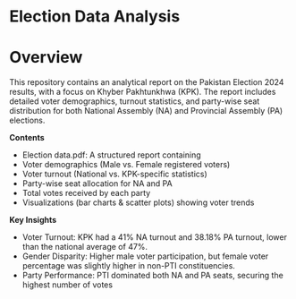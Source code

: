 # **Election Data Analysis**
# Overview
This repository contains an analytical report on the Pakistan Election 2024 results, with a focus on Khyber Pakhtunkhwa (KPK). The report includes detailed voter demographics, turnout statistics, and party-wise seat distribution for both National Assembly (NA) and Provincial Assembly (PA) elections.

**Contents**
 * Election data.pdf: A structured report containing
 * Voter demographics (Male vs. Female registered voters)
 * Voter turnout (National vs. KPK-specific statistics)
 * Party-wise seat allocation for NA and PA
 * Total votes received by each party
 * Visualizations (bar charts & scatter plots) showing voter trends

**Key Insights**

* Voter Turnout: KPK had a 41% NA turnout and 38.18% PA turnout, lower than the national average of 47%.
* Gender Disparity: Higher male voter participation, but female voter percentage was slightly higher in non-PTI constituencies.
* Party Performance: PTI dominated both NA and PA seats, securing the highest number of votes

